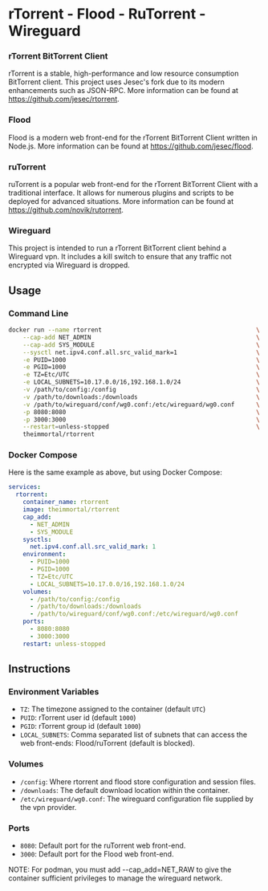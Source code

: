 # rTorrent - Flood - RuTorrent -Wireguard

### rTorrent BitTorrent Client

rTorrent is a stable, high-performance and low resource consumption BitTorrent client. This project uses Jesec's fork due to its modern enhancements such as JSON-RPC. More information can be found at https://github.com/jesec/rtorrent.

### Flood

Flood is a modern web front-end for the rTorrent BitTorrent Client written in Node.js. More information can be found at https://github.com/jesec/flood.

### ruTorrent

ruTorrent is a popular web front-end for the rTorrent BitTorrent Client with a traditional interface. It allows for numerous plugins and scripts to be deployed for advanced situations. More information can be found at https://github.com/novik/rutorrent.

### Wireguard

This project is intended to run a rTorrent BitTorrent client behind a Wireguard vpn. It includes a kill switch to ensure that any traffic not encrypted via Wireguard is dropped.

## Usage

### Command Line

```bash
docker run --name rtorrent                                           \
    --cap-add NET_ADMIN                                              \
    --cap-add SYS_MODULE                                             \
    --sysctl net.ipv4.conf.all.src_valid_mark=1                      \
    -e PUID=1000                                                     \
    -e PGID=1000                                                     \
    -e TZ=Etc/UTC                                                    \
    -e LOCAL_SUBNETS=10.17.0.0/16,192.168.1.0/24                     \
    -v /path/to/config:/config                                       \
    -v /path/to/downloads:/downloads                                 \
    -v /path/to/wireguard/conf/wg0.conf:/etc/wireguard/wg0.conf      \
    -p 8080:8080                                                     \
    -p 3000:3000                                                     \
    --restart=unless-stopped                                         \
    theimmortal/rtorrent
```

### Docker Compose

Here is the same example as above, but using Docker Compose:

```yml
services:
  rtorrent:
    container_name: rtorrent
    image: theimmortal/rtorrent
    cap_add:
      - NET_ADMIN
      - SYS_MODULE
    sysctls:
      net.ipv4.conf.all.src_valid_mark: 1
    environment:
      - PUID=1000
      - PGID=1000
      - TZ=Etc/UTC
      - LOCAL_SUBNETS=10.17.0.0/16,192.168.1.0/24
    volumes:
      - /path/to/config:/config
      - /path/to/downloads:/downloads
      - /path/to/wireguard/conf/wg0.conf:/etc/wireguard/wg0.conf
    ports:
      - 8080:8080
      - 3000:3000
    restart: unless-stopped
```

## Instructions

### Environment Variables

* `TZ`: The timezone assigned to the container (default `UTC`)
* `PUID`: rTorrent user id (default `1000`)
* `PGID`: rTorrent group id (default `1000`)
* `LOCAL_SUBNETS`: Comma separated list of subnets that can access the web front-ends: Flood/ruTorrent (default is blocked).

### Volumes
* `/config`: Where rtorrent and flood store configuration and session files.
* `/downloads`: The default download location within the container.
* `/etc/wireguard/wg0.conf`: The wireguard configuration file supplied by the vpn provider.

### Ports
* `8080`: Default port for the ruTorrent web front-end.
* `3000`: Default port for the Flood web front-end.

NOTE: For podman, you must add --cap_add=NET_RAW to give the container sufficient privileges to manage the wireguard network.
